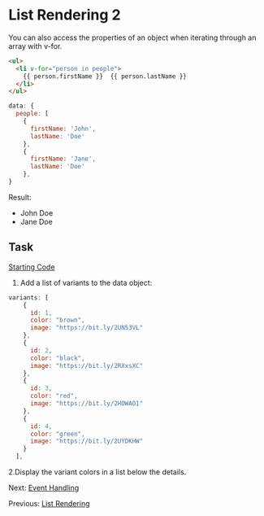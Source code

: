 # List Rendering 2
You can also access the properties of an object when iterating through an array with v-for.
```html
<ul>
  <li v-for="person in people">
    {{ person.firstName }}  {{ person.lastName }}
  </li>
</ul>
```

```javascript
data: {
  people: [
    {
      firstName: 'John',
      lastName: 'Doe'
    },
    {
      firstName: 'Jane',
      lastName: 'Doe'
    },
}
```

Result:
- John Doe
- Jane Doe

## Task
[Starting Code](https://jsfiddle.net/agv4dhzt/10/)

1. Add a list of variants to the data object:
```javascript
variants: [
    {
      id: 1,
      color: "brown",
      image: "https://bit.ly/2UN53VL"
    },
    {
      id: 2,
      color: "black",
      image: "https://bit.ly/2RXxsXC"
    },
    {
      id: 3,
      color: "red",
      image: "https://bit.ly/2HOWAO1"
    },
    {
      id: 4,
      color: "green",
      image: "https://bit.ly/2UYDKHW"
    }
  ],
```
2.Display the variant colors in a list below the details.

Next: [Event Handling](https://github.com/kristandre/vue-workshop/blob/master/Event_Handling/event_handling_2.md)

Previous: [List Rendering](https://github.com/kristandre/vue-workshop/blob/master/List_Rendering/list_rendering.md)


